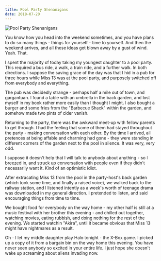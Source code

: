 ```yaml
---
title: Pool Party Shenanigans
date: 2018-07-20
---
```


![Pool Party Shenanigans](https://source.unsplash.com/-m88z7ily-w/1600x900)

You know how you head into the weekend sometimes, and you have plans to do so many things - things for yourself - time to yourself. And then the weekend arrives, and all those ideas get blown away by a gust of wind. Yeah. That.

I spent the majority of today taking my youngest daughter to a pool party. This required a bus ride, a walk, a train ride, and a further walk. In both directions. I suppose the saving grace of the day was that I hid in a pub for three hours while Miss 13 was at the pool party, and purposely switched off from everybody and everything.

The pub was decidedly strange - perhaps half a mile out of town, and gargantuan. I found a table with an umbrella in the back garden, and lost myself in my book rather more easily than I thought I might. I also bought a burger and some fries from the "Barbecue Shack" within the garden, and somehow made two pints of cider vanish.

Returning to the party, there was the awkward meet-up with fellow parents to get through. I had the feeling that some of them had stayed throughout the party - making conversation with each other. By the time I arrived, all pretences at being affable and charming had gone - they were standing in different corners of the garden next to the pool in silence. It was very, very odd.

I suppose it doesn't help that I will talk to anybody about anything - so I breezed in, and struck up conversation with people even if they didn't necessarily want it. Kind of an optimistic idiot.

After extracating Miss 13 from the pool in the party-host's back garden (which took some time, and finally a raised voice), we walked back to the railway station, and I listened intently as a week's worth of teenage drama was downloaded in my general direction. I pretended to listen, and said encouraging things from time to time.

We bought food for everybody on the way home - my other half is still at a music festival with her brother this evening - and chilled out together, watching movies, eating rubbish, and doing nothing for the rest of the evening. We started watchin "Akira", until it became obvious that Miss 13 might have nightmares as a result.

Oh - I let my middle daughter play Halo tonight - the X-Box game. I picked up a copy of it from a bargain bin on the way home this evening. You have never seen anybody so excited in your entire life. I just hope she doesn't wake up screaming about aliens invading now.